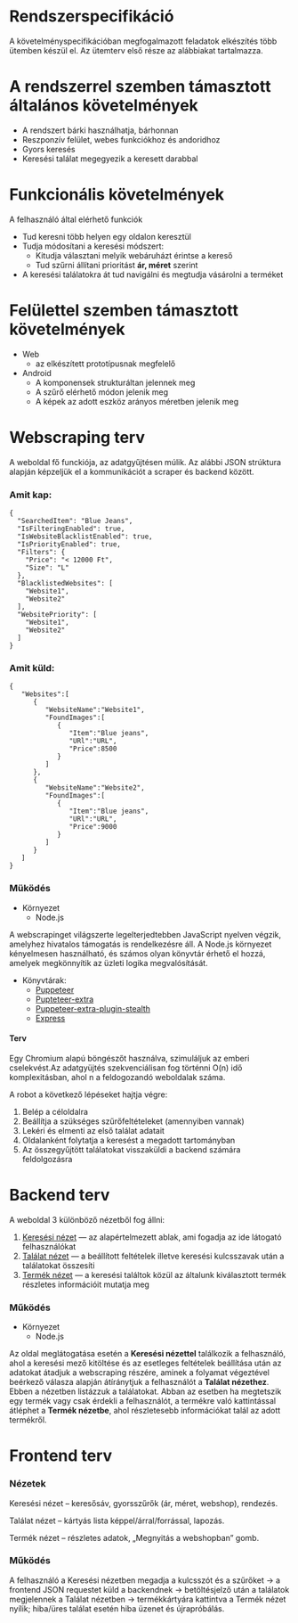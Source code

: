 # Rendszerspecifikáció

A követelményspecifikációban megfogalmazott feladatok elkészítés több ütemben készül el. Az ütemterv első része az alábbiakat tartalmazza.

# A rendszerrel szemben támasztott általános követelmények

- A rendszert bárki használhatja, bárhonnan
- Reszponzív felület, webes funkciókhoz és andoridhoz
- Gyors keresés
- Keresési találat megegyezik a keresett darabbal

# Funkcionális követelmények

A felhasználó által elérhető funkciók

- Tud keresni több helyen egy oldalon keresztül
- Tudja módosítani a keresési módszert:
    - Kitudja választani melyik webáruházt érintse a kereső
    - Tud szűrni állítani prioritást **ár, méret** szerint
- A keresési találatokra át tud navigálni és megtudja vásárolni a terméket

# Felülettel szemben támasztott követelmények

- Web 
    - az elkészített prototípusnak megfelelő
- Android
    - A komponensek strukturáltan jelennek meg
    - A szűrő elérhető módon jelenik meg
    - A képek az adott eszköz arányos méretben jelenik meg


# Webscraping terv 

A weboldal fő funckiója, az adatgyűjtésen múlik. Az alábbi JSON strúktura alapján képzeljük el a kommunikációt a scraper és backend között. 

### Amit kap:

```
{
  "SearchedItem": "Blue Jeans",
  "IsFilteringEnabled": true,
  "IsWebsiteBlacklistEnabled": true,
  "IsPriorityEnabled": true,
  "Filters": {
    "Price": "< 12000 Ft",
    "Size": "L"
  },
  "BlacklistedWebsites": [
    "Website1",
    "Website2"
  ],
  "WebsitePriority": [
    "Website1",
    "Website2"
  ]
}
```

### Amit küld: 

```
{
   "Websites":[
      {
         "WebsiteName":"Website1",
         "FoundImages":[
            {
               "Item":"Blue jeans",
               "URl":"URL",
               "Price":8500
            }
         ]
      },
      {
         "WebsiteName":"Website2",
         "FoundImages":[
            {
               "Item":"Blue jeans",
               "URl":"URL",
               "Price":9000
            }
         ]
      }
   ]
}
```

### Müködés

- Környezet
    - Node.js

A webscrapinget világszerte legelterjedtebben JavaScript nyelven végzik, amelyhez hivatalos támogatás is rendelkezésre áll. A Node.js környezet kényelmesen használható, és számos olyan könyvtár érhető el hozzá, amelyek megkönnyítik az üzleti logika megvalósítását.


- Könyvtárak:
    - [Puppeteer](https://pptr.dev)
    - [Pupteteer-extra](https://github.com/berstend/puppeteer-extra/tree/master/packages/puppeteer-extra-plugin-stealth)
    - [Puppeteer-extra-plugin-stealth](https://github.com/berstend/puppeteer-extra/tree/master/packages/puppeteer-extra-plugin-stealth)
    - [Express](https://expressjs.com)

#### Terv

Egy Chromium alapú böngészőt használva, szimuláljuk az emberi cselekvést.Az adatgyüjtés szekvenciálisan fog történni O(n) idő komplexitásban, ahol n a feldogozandó weboldalak száma.

 A robot a következő lépéseket hajtja végre:

1. Belép a céloldalra
2. Beállítja a szükséges szűrőfeltételeket (amennyiben vannak)
3. Lekéri és elmenti az első találat adatait
4. Oldalanként folytatja a keresést a megadott tartományban
5. Az összegyűjtött találatokat visszaküldi a backend számára feldolgozásra


# Backend terv

A weboldal 3 különböző nézetből fog állni:
1. [Keresési nézet](assets/keresesi-nezet.png) — az alapértelmezett ablak, ami fogadja az ide látogató felhasználókat
1. [Találat nézet](assets/talalat-nezet.png) — a beállított feltételek illetve keresési kulcsszavak után a találatokat összesíti
1. [Termék nézet](assets/termek-nezet.png) — a keresési találtok közül az általunk kiválasztott termék részletes információit mutatja meg

### Működés

- Környezet
    - Node.js

Az oldal meglátogatása esetén a **Keresési nézettel** találkozik a felhasználó, ahol a keresési mező kitöltése és az esetleges feltételek beállítása után az adatokat átadjuk a webscraping részére, aminek a folyamat végeztével beérkező válasza alapján átíránytjuk a felhasználót a **Találat nézethez**.
Ebben a nézetben listázzuk a találatokat. Abban az esetben ha megtetszik egy termék vagy csak érdekli a felhasználót, a termékre való kattintással átléphet a **Termék nézetbe**, ahol részletesebb információkat talál az adott termékről.

# Frontend terv

### Nézetek

Keresési nézet – keresősáv, gyorsszűrők (ár, méret, webshop), rendezés.

Találat nézet – kártyás lista képpel/árral/forrással, lapozás.

Termék nézet – részletes adatok, „Megnyitás a webshopban” gomb.

### Működés
A felhasználó a Keresési nézetben megadja a kulcsszót és a szűrőket → a frontend JSON requestet küld a backendnek → betöltésjelző után a találatok megjelennek a Találat nézetben → termékkártyára kattintva a Termék nézet nyílik; hiba/üres találat esetén hiba üzenet és újrapróbálás.
